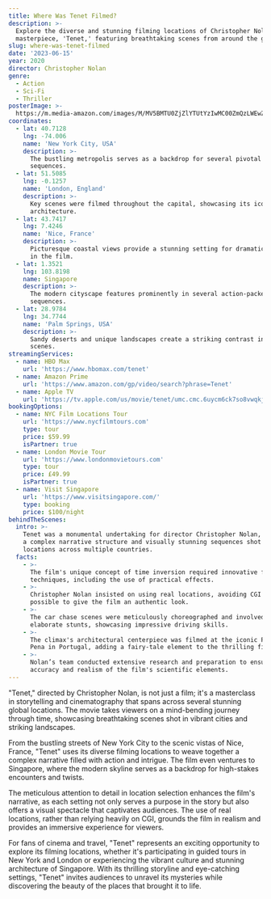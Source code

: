 ```yaml
---
title: Where Was Tenet Filmed?
description: >-
  Explore the diverse and stunning filming locations of Christopher Nolan's
  masterpiece, 'Tenet,' featuring breathtaking scenes from around the globe.
slug: where-was-tenet-filmed
date: '2023-06-15'
year: 2020
director: Christopher Nolan
genre:
  - Action
  - Sci-Fi
  - Thriller
posterImage: >-
  https://m.media-amazon.com/images/M/MV5BMTU0ZjZlYTUtYzIwMC00ZmQzLWEwZTAtZWFhMWIwYjMxY2I3XkEyXkFqcGc@._V1_SX300.jpg
coordinates:
  - lat: 40.7128
    lng: -74.006
    name: 'New York City, USA'
    description: >-
      The bustling metropolis serves as a backdrop for several pivotal
      sequences.
  - lat: 51.5085
    lng: -0.1257
    name: 'London, England'
    description: >-
      Key scenes were filmed throughout the capital, showcasing its iconic
      architecture.
  - lat: 43.7417
    lng: 7.4246
    name: 'Nice, France'
    description: >-
      Picturesque coastal views provide a stunning setting for dramatic moments
      in the film.
  - lat: 1.3521
    lng: 103.8198
    name: Singapore
    description: >-
      The modern cityscape features prominently in several action-packed
      sequences.
  - lat: 28.9784
    lng: 34.7744
    name: 'Palm Springs, USA'
    description: >-
      Sandy deserts and unique landscapes create a striking contrast in key
      scenes.
streamingServices:
  - name: HBO Max
    url: 'https://www.hbomax.com/tenet'
  - name: Amazon Prime
    url: 'https://www.amazon.com/gp/video/search?phrase=Tenet'
  - name: Apple TV
    url: 'https://tv.apple.com/us/movie/tenet/umc.cmc.6uycm6ck7so8vwqkjk56p78x3'
bookingOptions:
  - name: NYC Film Locations Tour
    url: 'https://www.nycfilmtours.com'
    type: tour
    price: $59.99
    isPartner: true
  - name: London Movie Tour
    url: 'https://www.londonmovietours.com'
    type: tour
    price: £49.99
    isPartner: true
  - name: Visit Singapore
    url: 'https://www.visitsingapore.com/'
    type: booking
    price: $100/night
behindTheScenes:
  intro: >-
    Tenet was a monumental undertaking for director Christopher Nolan, featuring
    a complex narrative structure and visually stunning sequences shot in
    locations across multiple countries.
  facts:
    - >-
      The film's unique concept of time inversion required innovative filming
      techniques, including the use of practical effects.
    - >-
      Christopher Nolan insisted on using real locations, avoiding CGI whenever
      possible to give the film an authentic look.
    - >-
      The car chase scenes were meticulously choreographed and involved
      elaborate stunts, showcasing impressive driving skills.
    - >-
      The climax's architectural centerpiece was filmed at the iconic Palácio da
      Pena in Portugal, adding a fairy-tale element to the thrilling finale.
    - >-
      Nolan’s team conducted extensive research and preparation to ensure the
      accuracy and realism of the film's scientific elements.
---
```


<TenetFilmGuide />

"Tenet," directed by Christopher Nolan, is not just a film; it's a masterclass in storytelling and cinematography that spans across several stunning global locations. The movie takes viewers on a mind-bending journey through time, showcasing breathtaking scenes shot in vibrant cities and striking landscapes.

From the bustling streets of New York City to the scenic vistas of Nice, France, "Tenet" uses its diverse filming locations to weave together a complex narrative filled with action and intrigue. The film even ventures to Singapore, where the modern skyline serves as a backdrop for high-stakes encounters and twists.

The meticulous attention to detail in location selection enhances the film's narrative, as each setting not only serves a purpose in the story but also offers a visual spectacle that captivates audiences. The use of real locations, rather than relying heavily on CGI, grounds the film in realism and provides an immersive experience for viewers.

For fans of cinema and travel, "Tenet" represents an exciting opportunity to explore its filming locations, whether it's participating in guided tours in New York and London or experiencing the vibrant culture and stunning architecture of Singapore. With its thrilling storyline and eye-catching settings, "Tenet" invites audiences to unravel its mysteries while discovering the beauty of the places that brought it to life.
